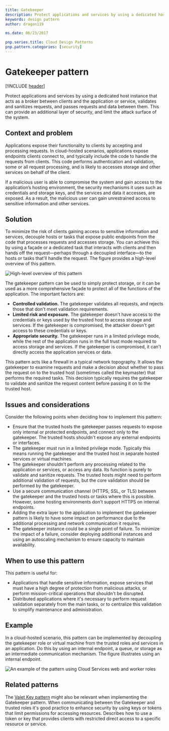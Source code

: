 ```yaml
---
title: Gatekeeper
description: Protect applications and services by using a dedicated host instance that acts as a broker between clients and the application or service, validates and sanitizes requests, and passes requests and data between them.
keywords: design pattern
author: dragon119

ms.date: 06/23/2017

pnp.series.title: Cloud Design Patterns
pnp.pattern.categories: [security]
---
```


# Gatekeeper pattern

[!INCLUDE [header](../_includes/header.md)]

Protect applications and services by using a dedicated host instance that acts as a broker between clients and the application or service, validates and sanitizes requests, and passes requests and data between them. This can provide an additional layer of security, and limit the attack surface of the system.

## Context and problem

Applications expose their functionality to clients by accepting and processing requests. In cloud-hosted scenarios, applications expose endpoints clients connect to, and typically include the code to handle the requests from clients. This code performs authentication and validation, some or all request processing, and is likely to accesses storage and other services on behalf of the client.

If a malicious user is able to compromise the system and gain access to the application’s hosting environment, the security mechanisms it uses such as credentials and storage keys, and the services and data it accesses, are exposed. As a result, the malicious user can gain unrestrained access to sensitive information and other services.

## Solution

To minimize the risk of clients gaining access to sensitive information and services, decouple hosts or tasks that expose public endpoints from the code that processes requests and accesses storage. You can achieve this by using a façade or a dedicated task that interacts with clients and then hands off the request&mdash;perhaps through a decoupled interface&mdash;to the hosts or tasks that'll handle the request. The figure provides a high-level overview of this pattern.

![High-level overview of this pattern](./_images/gatekeeper-diagram.png)


The gatekeeper pattern can be used to simply protect storage, or it can be used as a more comprehensive façade to protect all of the functions of the application. The important factors are:

- **Controlled validation.** The gatekeeper validates all requests, and rejects those that don't meet validation requirements.
- **Limited risk and exposure.** The gatekeeper doesn't have access to the credentials or keys used by the trusted host to access storage and services. If the gatekeeper is compromised, the attacker doesn't get access to these credentials or keys.
- **Appropriate security.** The gatekeeper runs in a limited privilege mode, while the rest of the application runs in the full trust mode required to access storage and services. If the gatekeeper is compromised, it can't directly access the application services or data.

This pattern acts like a firewall in a typical network topography. It allows the gatekeeper to examine requests and make a decision about whether to pass the request on to the trusted host (sometimes called the keymaster) that performs the required tasks. This decision typically requires the gatekeeper to validate and sanitize the request content before passing it on to the trusted host.

## Issues and considerations

Consider the following points when deciding how to implement this pattern:

- Ensure that the trusted hosts the gatekeeper passes requests to expose only internal or protected endpoints, and connect only to the gatekeeper. The trusted hosts shouldn't expose any external endpoints or interfaces.
- The gatekeeper must run in a limited privilege mode. Typically this means running the gatekeeper and the trusted host in separate hosted services or virtual machines.
- The gatekeeper shouldn't perform any processing related to the application or services, or access any data. Its function is purely to validate and sanitize requests. The trusted hosts might need to perform additional validation of requests, but the core validation should be performed by the gatekeeper.
- Use a secure communication channel (HTTPS, SSL, or TLS) between the gatekeeper and the trusted hosts or tasks where this is possible. However, some hosting environments don't support HTTPS on internal endpoints.
- Adding the extra layer to the application to implement the gatekeeper pattern is likely to have some impact on performance due to the additional processing and network communication it requires.
- The gatekeeper instance could be a single point of failure. To minimize the impact of a failure, consider deploying additional instances and using an autoscaling mechanism to ensure capacity to maintain availability.

## When to use this pattern

This pattern is useful for:

- Applications that handle sensitive information, expose services that must have a high degree of protection from malicious attacks, or perform mission-critical operations that shouldn't be disrupted.
- Distributed applications where it's necessary to perform request validation separately from the main tasks, or to centralize this validation to simplify maintenance and administration.

## Example

In a cloud-hosted scenario, this pattern can be implemented by decoupling the gatekeeper role or virtual machine from the trusted roles and services in an application. Do this by using an internal endpoint, a queue, or storage as an intermediate communication mechanism. The figure illustrates using an internal endpoint.

![An example of the pattern using Cloud Services web and worker roles](./_images/gatekeeper-endpoint.png)


## Related patterns

The [Valet Key pattern](valet-key.md) might also be relevant when implementing the Gatekeeper pattern. When communicating between the Gatekeeper and trusted roles it's good practice to enhance security by using keys or tokens that limit permissions for accessing resources. Describes how to use a token or key that provides clients with restricted direct access to a specific resource or service.
